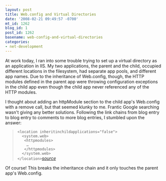 ```yaml
---
layout: post
title: Web.config and Virtual Directories
date: '2008-02-21 09:49:57 -0700'
mt_id: 1262
blog_id: 1
post_id: 1262
basename: web-config-and-virtual-directories
categories:
- net-development
---
```

<p>At work today, I ran into some trouble trying to set up a virtual directory as an application in IIS. My two applications, the parent and the child, occupied different locations in the filesystem, had separate app pools, and different app names. Due to the inheritance of Web.config, though, the HTTP modules defined in the parent app were throwing configuration exceptions in the child app even though the child app never referenced any of the HTTP modules. </p> <p>I thought about adding an httpModule section to the child app's Web.config with a remove call, but that seemed klunky to me. Frantic Google searching wasn't giving any better solutions. Following the link chains from blog entry to blog entry to comments to more blog entries, I stumbled upon the answer: </p> <blockquote><code>&lt;location inheritinchildapplications="false"&gt;<br />&#xA0; &lt;system.web&gt;<br />&#xA0;&#xA0; &lt;httpmodules&gt;<br />&#xA0;&#xA0;&#xA0; …<br />&#xA0;&#xA0; &lt;/httpmodules&gt;<br />&#xA0; &lt;/system.web&gt;<br />&lt;/location&gt;</code><cite><a href="http://aspadvice.com/blogs/ssmith/archive/2006/08/21/HttpModule-Breaks-SubApplications-Problem-Solved.aspx">source</a></cite> </blockquote> <p>Of course! This breaks the inheritance chain and it only touches the parent app's Web.config. </p>
